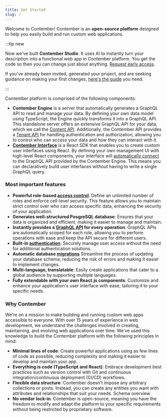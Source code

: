 ```yaml
---
title: Get Started
slug: /
---
```


Welcome to Contember! Contember is an **open-source platform** designed to help you easily build and run custom web applications.

:::tip new

Now we've built **Contember Studio**. It uses AI to instantly turn your description into a functional web app in Contember platform. You get the code so then you can change just about anything. [Request early access](https://rik9zhzhn1g.typeform.com/to/UWv1lamK).

If you've already been invited, generated your project, and are seeking guidance on making your first changes, [here's the guide](/intro/studio-quickstart) you need.

:::

Contember platform is comprised of the following components:

- **Contember Engine** is a server that automatically generates a GraphQL API to read and manage your data. By defining your own data model using TypeScript, the Engine quickly transforms it into a GraphQL API. This standalone server offers an extensive GraphQL API for your data, which we call the [Content API](/reference/engine/content/overview). Additionally, the Contember API provides a [Tenant API](/reference/engine/tenant/overview) for handling authentication and authorization, allowing you to control who can access your data and how they can interact with it.
- **[Contember Interface](/reference/admin/introduction)** is a React SDK that enables you to create custom user interfaces using React. By defining your own management UI with high-level React components, your interface will [automatically connect](/reference/admin/data-binding/overview) to the GraphQL API provided by the Contember Engine. This means you can declaratively build user interfaces without having to write a single GraphQL query.

### Most important features

- **Powerful role-based [access control](/reference/engine/schema/acl.md)**: Define an unlimited number of roles and enforce cell-level security. This feature allows you to maintain strict control over who can access specific data, enhancing the security of your application.
- **Generates well-structured PosgreSQL database**: Ensures that your data is organized and efficient, making it easier to manage and maintain.
- **Instantly provides a [GraphQL API](/reference/engine/content/overview.md) for every operation**: GraphQL APIs are automatically scoped for each role, allowing you to perform operations with ease and keep the API secure for different users.
- **Built-in [authentication](/reference/engine/tenant/overview.md)**: Securely manage user access without the need for additional authentication solutions.
- **Automatic database [migrations](/reference/engine/schema/migrations.md)** Streamline the process of updating your database schema, reducing the risk of errors and making it easier to implement changes.
- **Multi-language, translatable**: Easily create applications that cater to a global audience by supporting multiple languages.
- **Fully extendable with your own React.js components**: Customize and enhance your application's user interface with ease, tailoring it to your specific needs.


### Why Contember

We're on a mission to make building and running custom web apps accessible to everyone. With over 15 years of experience in web development, we understand the challenges involved in creating, maintaining, and evolving web applications over time. We've used this knowledge to build the Contember platform with the following principles in mind:

- **Minimal lines of code**: Create powerful applications using as few lines of code as possible, reducing complexity and making it easier to develop and maintain your app.
- **Everything is code (TypeScript and React)**: Embrace development best practices such as version control with Git and continuous integration/continuous deployment (CI/CD) workflows.
- **Flexible data structure**: Contember doesn't impose any arbitrary collections or posts. Instead, you can create any entities you want with attributes and relationships that suit your needs. Schema overview
- **No vendor lock-in**: Contember is open-source, meaning you have the freedom to modify and adapt the platform to your specific requirements without being restricted by proprietary software.